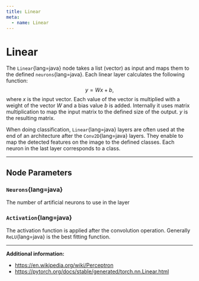 ```yaml
---
title: Linear
meta:
  - name: Linear
---
```


# Linear

The `Linear`{lang=java} node takes a list (vector) as input and maps them to the defined `neurons`{lang=java}.
Each linear layer calculates the following function:
$$y = Wx + b,$$
where $x$ is the input vector. Each value of the vector is multiplied with a weight of the vector $W$ and a bias value $b$ is added. Internally it uses matrix multiplication to map the input matrix to the defined size of the output. $y$ is the resulting matrix.

When doing classification, `Linear`{lang=java} layers are often used at the end of an architecture after the `Conv2D`{lang=java} layers. They enable to map the detected features on the image to the defined classes. Each neuron in the last layer corresponds to a class.

---

## Node Parameters

### `Neurons`{lang=java}

The number of artificial neurons to use in the layer

### `Activation`{lang=java}

The activation function is applied after the convolution operation. Generally `ReLU`{lang=java} is the best fitting function.

---

**Additional information:**

- https://en.wikipedia.org/wiki/Perceptron
- https://pytorch.org/docs/stable/generated/torch.nn.Linear.html
